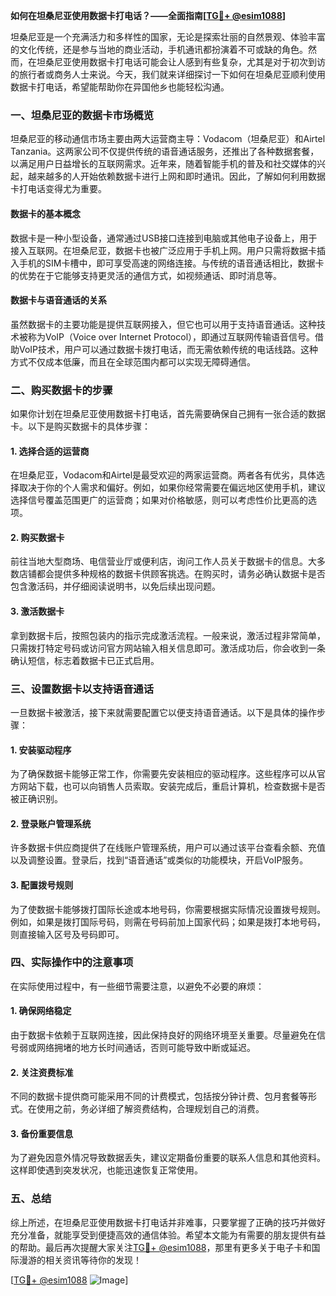**如何在坦桑尼亚使用数据卡打电话？——全面指南[[TG💪+ @esim1088](https://t.me/s/esim1088)]**

坦桑尼亚是一个充满活力和多样性的国家，无论是探索壮丽的自然景观、体验丰富的文化传统，还是参与当地的商业活动，手机通讯都扮演着不可或缺的角色。然而，在坦桑尼亚使用数据卡打电话可能会让人感到有些复杂，尤其是对于初次到访的旅行者或商务人士来说。今天，我们就来详细探讨一下如何在坦桑尼亚顺利使用数据卡打电话，希望能帮助你在异国他乡也能轻松沟通。

### 一、坦桑尼亚的数据卡市场概览

坦桑尼亚的移动通信市场主要由两大运营商主导：Vodacom（坦桑尼亚）和Airtel Tanzania。这两家公司不仅提供传统的语音通话服务，还推出了各种数据套餐，以满足用户日益增长的互联网需求。近年来，随着智能手机的普及和社交媒体的兴起，越来越多的人开始依赖数据卡进行上网和即时通讯。因此，了解如何利用数据卡打电话变得尤为重要。

#### 数据卡的基本概念

数据卡是一种小型设备，通常通过USB接口连接到电脑或其他电子设备上，用于接入互联网。在坦桑尼亚，数据卡也被广泛应用于手机上网。用户只需将数据卡插入手机的SIM卡槽中，即可享受高速的网络连接。与传统的语音通话相比，数据卡的优势在于它能够支持更灵活的通信方式，如视频通话、即时消息等。

#### 数据卡与语音通话的关系

虽然数据卡的主要功能是提供互联网接入，但它也可以用于支持语音通话。这种技术被称为VoIP（Voice over Internet Protocol），即通过互联网传输语音信号。借助VoIP技术，用户可以通过数据卡拨打电话，而无需依赖传统的电话线路。这种方式不仅成本低廉，而且在全球范围内都可以实现无障碍通信。

### 二、购买数据卡的步骤

如果你计划在坦桑尼亚使用数据卡打电话，首先需要确保自己拥有一张合适的数据卡。以下是购买数据卡的具体步骤：

#### 1. 选择合适的运营商

在坦桑尼亚，Vodacom和Airtel是最受欢迎的两家运营商。两者各有优劣，具体选择取决于你的个人需求和偏好。例如，如果你经常需要在偏远地区使用手机，建议选择信号覆盖范围更广的运营商；如果对价格敏感，则可以考虑性价比更高的选项。

#### 2. 购买数据卡

前往当地大型商场、电信营业厅或便利店，询问工作人员关于数据卡的信息。大多数店铺都会提供多种规格的数据卡供顾客挑选。在购买时，请务必确认数据卡是否包含激活码，并仔细阅读说明书，以免后续出现问题。

#### 3. 激活数据卡

拿到数据卡后，按照包装内的指示完成激活流程。一般来说，激活过程非常简单，只需拨打特定号码或访问官方网站输入相关信息即可。激活成功后，你会收到一条确认短信，标志着数据卡已正式启用。

### 三、设置数据卡以支持语音通话

一旦数据卡被激活，接下来就需要配置它以便支持语音通话。以下是具体的操作步骤：

#### 1. 安装驱动程序

为了确保数据卡能够正常工作，你需要先安装相应的驱动程序。这些程序可以从官方网站下载，也可以向销售人员索取。安装完成后，重启计算机，检查数据卡是否被正确识别。

#### 2. 登录账户管理系统

许多数据卡供应商提供了在线账户管理系统，用户可以通过该平台查看余额、充值以及调整设置。登录后，找到“语音通话”或类似的功能模块，开启VoIP服务。

#### 3. 配置拨号规则

为了使数据卡能够拨打国际长途或本地号码，你需要根据实际情况设置拨号规则。例如，如果是拨打国际号码，则需在号码前加上国家代码；如果是拨打本地号码，则直接输入区号及号码即可。

### 四、实际操作中的注意事项

在实际使用过程中，有一些细节需要注意，以避免不必要的麻烦：

#### 1. 确保网络稳定

由于数据卡依赖于互联网连接，因此保持良好的网络环境至关重要。尽量避免在信号弱或网络拥堵的地方长时间通话，否则可能导致中断或延迟。

#### 2. 关注资费标准

不同的数据卡提供商可能采用不同的计费模式，包括按分钟计费、包月套餐等形式。在使用之前，务必详细了解资费结构，合理规划自己的消费。

#### 3. 备份重要信息

为了避免因意外情况导致数据丢失，建议定期备份重要的联系人信息和其他资料。这样即使遇到突发状况，也能迅速恢复正常使用。

### 五、总结

综上所述，在坦桑尼亚使用数据卡打电话并非难事，只要掌握了正确的技巧并做好充分准备，就能享受到便捷高效的通信体验。希望本文能为有需要的朋友提供有益的帮助。最后再次提醒大家关注[TG💪+ @esim1088](https://t.me/s/esim1088)，那里有更多关于电子卡和国际漫游的相关资讯等待你的发现！

[[TG💪+ @esim1088](https://t.me/s/esim1088) ![Image](https://i.postimg.cc/4NQfJmqS/Snipaste-2025-05-13-00-14-12.png)]
